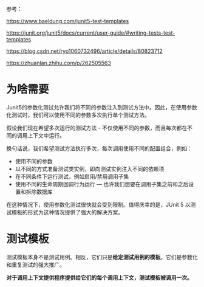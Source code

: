 参考：

https://www.baeldung.com/junit5-test-templates

https://junit.org/junit5/docs/current/user-guide/#writing-tests-test-templates

https://blog.csdn.net/ryo1060732496/article/details/80823712

https://zhuanlan.zhihu.com/p/262505563

# 为啥需要

Junit5的参数化测试允许我们将不同的参数注入到测试方法中。因此，在使用参数化测试时，我们可以使用不同的参数多次执行单个测试方法。

假设我们现在希望多次运行的测试方法 - 不仅使用不同的参数，而且每次都在不同的调用上下文中运行。

换句话说，我们希望测试方法执行多次，每次调用使用不同的配置组合，例如：

- 使用不同的参数
- 以不同的方式准备测试类实例，即向测试实例注入不同的依赖项
- 在不同条件下运行测试，例如启用/禁用调用子集
- 使用不同的生命周期回调行为运行 — 也许我们想要在调用子集之前和之后设置和拆除数据库

在这种情况下，使用参数化测试很快就会受到限制。值得庆幸的是，JUnit 5 以测试模板的形式为这种情况提供了强大的解决方案。

# 测试模板

测试模板本身不是测试用例。相反，它们只是**给定测试用例的模板**。它们是参数化和重复测试的强大推广。

**对于调用上下文提供程序提供给它们的每个调用上下文，测试模板被调用一次。**

## 